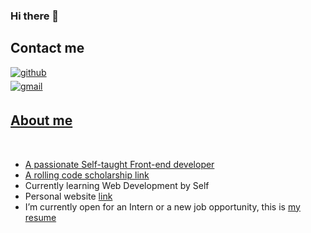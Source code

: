 ### Hi there 👋

## Contact me

<a href="https://github.com/rafaortega191" target="_blank">
<img src=https://img.shields.io/badge/github-%2300acee.svg?color=181717&style=for-the-badge&logo=github&logoColor=white alt=github style="margin-bottom: 5px;" />
  
<br>

<a href="mailto:rafaelortega1911@gmail.com" target="_blank">
<img src=https://img.shields.io/badge/gmail-%2300acee.svg?color=EA4335&style=for-the-badge&logo=gmail&logoColor=white alt=gmail style="margin-bottom: 5px;" />

## **About me**

<br>

- A passionate Self-taught Front-end developer
- A rolling code scholarship [link](https://web.rollingcodeschool.com/)
- Currently learning Web Development by Self
- Personal website [link]()
- I’m currently open for an Intern or a new job opportunity, this is [my resume]()

<br><br>

<!--
**rafaortega191/rafaortega191** is a ✨ _special_ ✨ repository because its `README.md` (this file) appears on your GitHub profile.

Here are some ideas to get you started:

- 🔭 I’m currently working on ...
- 🌱 I’m currently learning ...
- 👯 I’m looking to collaborate on ...
- 🤔 I’m looking for help with ...
- 💬 Ask me about ...
- 📫 How to reach me: ...
- 😄 Pronouns: ...
- ⚡ Fun fact: ...
-->
